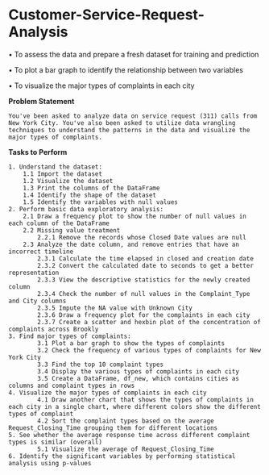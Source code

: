 # Customer-Service-Request-Analysis
• To assess the data and prepare a fresh dataset for training  and prediction 

• To plot a bar graph to identify the relationship between  two variables 

• To visualize the major types of complaints in each city

**Problem Statement**

    You've been asked to analyze data on service request (311) calls from New York City. You've also been asked to utilize data wrangling techniques to understand the patterns in the data and visualize the major types of complaints.

**Tasks to Perform**

    1. Understand the dataset:
        1.1 Import the dataset
        1.2 Visualize the dataset
        1.3 Print the columns of the DataFrame
        1.4 Identify the shape of the dataset
        1.5 Identify the variables with null values
    2. Perform basic data exploratory analysis:
        2.1 Draw a frequency plot to show the number of null values in each column of the DataFrame
        2.2 Missing value treatment
            2.2.1 Remove the records whose Closed Date values are null
        2.3 Analyze the date column, and remove entries that have an incorrect timeline
            2.3.1 Calculate the time elapsed in closed and creation date
            2.3.2 Convert the calculated date to seconds to get a better representation
            2.3.3 View the descriptive statistics for the newly created column
            2.3.4 Check the number of null values in the Complaint_Type and City columns
            2.3.5 Impute the NA value with Unknown City
            2.3.6 Draw a frequency plot for the complaints in each city
            2.3.7 Create a scatter and hexbin plot of the concentration of complaints across Brookly
    3. Find major types of complaints:
            3.1 Plot a bar graph to show the types of complaints
            3.2 Check the frequency of various types of complaints for New York City
            3.3 Find the top 10 complaint types
            3.4 Display the various types of complaints in each city
            3.5 Create a DataFrame, df_new, which contains cities as columns and complaint types in rows
    4. Visualize the major types of complaints in each city
            4.1 Draw another chart that shows the types of complaints in each city in a single chart, where different colors show the different types of complaint
            4.2 Sort the complaint types based on the average Request_Closing_Time grouping them for different locations
    5. See whether the average response time across different complaint types is similar (overall)
            5.1 Visualize the average of Request_Closing_Time
    6. Identify the significant variables by performing statistical analysis using p-values
